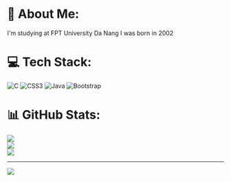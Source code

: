 # 💫 About Me:
I'm studying at FPT University Da Nang
I was born in 2002



# 💻 Tech Stack:
![C](https://img.shields.io/badge/c-%2300599C.svg?style=for-the-badge&logo=c&logoColor=white) ![CSS3](https://img.shields.io/badge/css3-%231572B6.svg?style=for-the-badge&logo=css3&logoColor=white) ![Java](https://img.shields.io/badge/java-%23ED8B00.svg?style=for-the-badge&logo=java&logoColor=white) ![Bootstrap](https://img.shields.io/badge/bootstrap-%23563D7C.svg?style=for-the-badge&logo=bootstrap&logoColor=white)
# 📊 GitHub Stats:
![](https://github-readme-stats.vercel.app/api?username=tadung2809&theme=dark&hide_border=false&include_all_commits=false&count_private=false)<br/>
![](https://github-readme-streak-stats.herokuapp.com/?user=tadung2809&theme=dark&hide_border=false)<br/>
![](https://github-readme-stats.vercel.app/api/top-langs/?username=tadung2809&theme=dark&hide_border=false&include_all_commits=false&count_private=false&layout=compact)

---
[![](https://visitcount.itsvg.in/api?id=tadung2809&icon=0&color=0)](https://visitcount.itsvg.in)

<!-- Proudly created with GPRM ( https://gprm.itsvg.in ) -->
